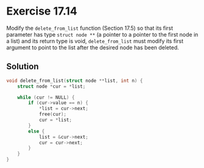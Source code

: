 # Exercise 17.14

Modify the `delete_from_list` function (Section 17.5) so that its first parameter
has type `struct node **` (a pointer to a pointer to the first node in a list) and
its return type is void, `delete_from_list` must modify its first argument to point
to the list after the desired node has been deleted.

## Solution

```c
void delete_from_list(struct node **list, int n) {
    struct node *cur = *list;

    while (cur != NULL) {
        if (cur->value == n) {
            *list = cur->next;
            free(cur);
            cur = *list;
        }
        else {
            list = &cur->next;
            cur = cur->next;
        }
    }
}
```
